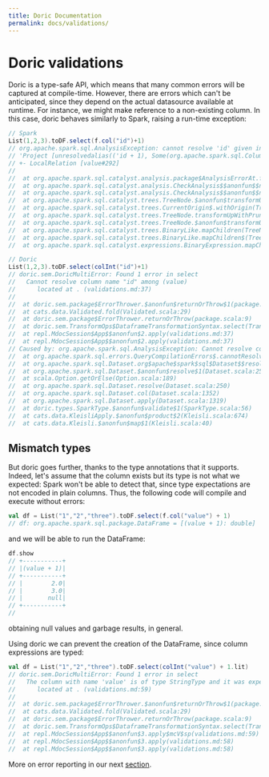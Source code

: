 ```yaml
---
title: Doric Documentation
permalink: docs/validations/
---
```



# Doric validations

Doric is a type-safe API, which means that many common errors will be captured at compile-time. However, there
are errors which can't be anticipated, since they depend on the actual datasource available at runtime. For instance, 
we might make reference to a non-existing column. In this case, doric behaves similarly to Spark,
raising a run-time exception: 

```scala
// Spark
List(1,2,3).toDF.select(f.col("id")+1)
// org.apache.spark.sql.AnalysisException: cannot resolve 'id' given input columns: [value];
// 'Project [unresolvedalias(('id + 1), Some(org.apache.spark.sql.Column$$Lambda$4034/0x000000010174f840@708182f6))]
// +- LocalRelation [value#292]
// 
// 	at org.apache.spark.sql.catalyst.analysis.package$AnalysisErrorAt.failAnalysis(package.scala:54)
// 	at org.apache.spark.sql.catalyst.analysis.CheckAnalysis$$anonfun$$nestedInanonfun$checkAnalysis$1$2.applyOrElse(CheckAnalysis.scala:179)
// 	at org.apache.spark.sql.catalyst.analysis.CheckAnalysis$$anonfun$$nestedInanonfun$checkAnalysis$1$2.applyOrElse(CheckAnalysis.scala:175)
// 	at org.apache.spark.sql.catalyst.trees.TreeNode.$anonfun$transformUpWithPruning$2(TreeNode.scala:535)
// 	at org.apache.spark.sql.catalyst.trees.CurrentOrigin$.withOrigin(TreeNode.scala:82)
// 	at org.apache.spark.sql.catalyst.trees.TreeNode.transformUpWithPruning(TreeNode.scala:535)
// 	at org.apache.spark.sql.catalyst.trees.TreeNode.$anonfun$transformUpWithPruning$1(TreeNode.scala:532)
// 	at org.apache.spark.sql.catalyst.trees.BinaryLike.mapChildren(TreeNode.scala:1148)
// 	at org.apache.spark.sql.catalyst.trees.BinaryLike.mapChildren$(TreeNode.scala:1147)
// 	at org.apache.spark.sql.catalyst.expressions.BinaryExpression.mapChildren(Expression.scala:555)
```

```scala
// Doric
List(1,2,3).toDF.select(colInt("id")+1)
// doric.sem.DoricMultiError: Found 1 error in select
//   Cannot resolve column name "id" among (value)
//   	located at . (validations.md:37)
// 
// 	at doric.sem.package$ErrorThrower.$anonfun$returnOrThrow$1(package.scala:9)
// 	at cats.data.Validated.fold(Validated.scala:29)
// 	at doric.sem.package$ErrorThrower.returnOrThrow(package.scala:9)
// 	at doric.sem.TransformOps$DataframeTransformationSyntax.select(TransformOps.scala:139)
// 	at repl.MdocSession$App$$anonfun$2.apply(validations.md:37)
// 	at repl.MdocSession$App$$anonfun$2.apply(validations.md:37)
// Caused by: org.apache.spark.sql.AnalysisException: Cannot resolve column name "id" among (value)
// 	at org.apache.spark.sql.errors.QueryCompilationErrors$.cannotResolveColumnNameAmongFieldsError(QueryCompilationErrors.scala:2261)
// 	at org.apache.spark.sql.Dataset.org$apache$spark$sql$Dataset$$resolveException(Dataset.scala:258)
// 	at org.apache.spark.sql.Dataset.$anonfun$resolve$1(Dataset.scala:250)
// 	at scala.Option.getOrElse(Option.scala:189)
// 	at org.apache.spark.sql.Dataset.resolve(Dataset.scala:250)
// 	at org.apache.spark.sql.Dataset.col(Dataset.scala:1352)
// 	at org.apache.spark.sql.Dataset.apply(Dataset.scala:1319)
// 	at doric.types.SparkType.$anonfun$validate$1(SparkType.scala:56)
// 	at cats.data.KleisliApply.$anonfun$product$2(Kleisli.scala:674)
// 	at cats.data.Kleisli.$anonfun$map$1(Kleisli.scala:40)
```

## Mismatch types

But doric goes further, thanks to the type annotations that it supports. Indeed, let's assume that the column 
exists but its type is not what we expected: Spark won't be able to detect that, since type expectations are not 
encoded in plain columns. Thus, the following code will compile and execute without errors:

```scala
val df = List("1","2","three").toDF.select(f.col("value") + 1)
// df: org.apache.spark.sql.package.DataFrame = [(value + 1): double]
```

and we will be able to run the DataFrame:

```scala
df.show
// +-----------+
// |(value + 1)|
// +-----------+
// |        2.0|
// |        3.0|
// |       null|
// +-----------+
//
```

obtaining null values and garbage results, in general.

Using doric we can prevent the creation of the DataFrame, since column expressions are typed:

```scala
val df = List("1","2","three").toDF.select(colInt("value") + 1.lit)
// doric.sem.DoricMultiError: Found 1 error in select
//   The column with name 'value' is of type StringType and it was expected to be IntegerType
//   	located at . (validations.md:59)
// 
// 	at doric.sem.package$ErrorThrower.$anonfun$returnOrThrow$1(package.scala:9)
// 	at cats.data.Validated.fold(Validated.scala:29)
// 	at doric.sem.package$ErrorThrower.returnOrThrow(package.scala:9)
// 	at doric.sem.TransformOps$DataframeTransformationSyntax.select(TransformOps.scala:139)
// 	at repl.MdocSession$App$$anonfun$3.apply$mcV$sp(validations.md:59)
// 	at repl.MdocSession$App$$anonfun$3.apply(validations.md:58)
// 	at repl.MdocSession$App$$anonfun$3.apply(validations.md:58)
```

More on error reporting in our next [section](errors.md).